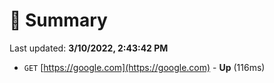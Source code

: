 # 📖 Summary
Last updated: **3/10/2022, 2:43:42 PM**

- `GET` [https://google.com](https://google.com) - **Up** (116ms)

